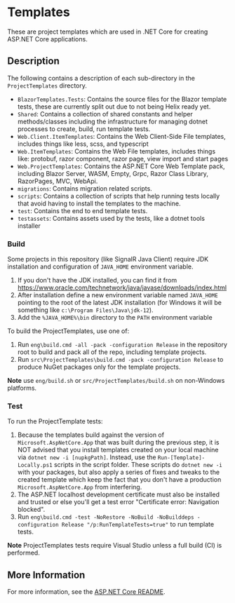 # Templates

These are project templates which are used in .NET Core for creating ASP.NET Core applications.

## Description

The following contains a description of each sub-directory in the `ProjectTemplates` directory.

- `BlazorTemplates.Tests`: Contains the source files for the Blazor template tests, these are currently split out due to not being Helix ready yet.
- `Shared`: Contains a collection of shared constants and helper methods/classes including the infrastructure for managing dotnet processes to create, build, run template tests.
- `Web.Client.ItemTemplates`: Contains the Web Client-Side File templates, includes things like less, scss, and typescript
- `Web.ItemTemplates`: Contains the Web File templates, includes things like: protobuf, razor component, razor page, view import and start pages
- `Web.ProjectTemplates`: Contains the ASP.NET Core Web Template pack, including Blazor Server, WASM, Empty, Grpc, Razor Class Library, RazorPages, MVC, WebApi.
- `migrations`: Contains migration related scripts.
- `scripts`: Contains a collection of scripts that help running tests locally that avoid having to install the templates to the machine.
- `test`: Contains the end to end template tests.
- `testassets`: Contains assets used by the tests, like a dotnet tools installer

### Build

Some projects in this repository (like SignalR Java Client) require JDK installation and configuration of `JAVA_HOME` environment variable.

1. If you don't have the JDK installed, you can find it from https://www.oracle.com/technetwork/java/javase/downloads/index.html
1. After installation define a new environment variable named `JAVA_HOME` pointing to the root of the latest JDK installation (for Windows it will be something like `c:\Program Files\Java\jdk-12`).
1. Add the `%JAVA_HOME%\bin` directory to the `PATH` environment variable

To build the ProjectTemplates, use one of:

1. Run `eng\build.cmd -all -pack -configuration Release` in the repository root to build and pack all of the repo, including template projects.
1. Run `src\ProjectTemplates\build.cmd -pack -configuration Release` to produce NuGet packages only for the template projects.

**Note** use `eng/build.sh` or `src/ProjectTemplates/build.sh` on non-Windows platforms.

### Test

To run the ProjectTemplate tests:

1. Because the templates build against the version of `Microsoft.AspNetCore.App` that was built during the previous step, it is NOT advised that you install templates created on your local machine via `dotnet new -i [nupkgPath]`. Instead, use the `Run-[Template]-Locally.ps1` scripts in the script folder. These scripts do `dotnet new -i` with your packages, but also apply a series of fixes and tweaks to the created template which keep the fact that you don't have a production `Microsoft.AspNetCore.App` from interfering.
1. The ASP.NET localhost development certificate must also be installed and trusted or else you'll get a test error "Certificate error: Navigation blocked".
1. Run `eng\build.cmd -test -NoRestore -NoBuild -NoBuilddeps -configuration Release "/p:RunTemplateTests=true"` to run template tests.

**Note** ProjectTemplates tests require Visual Studio unless a full build (CI) is performed.

## More Information

For more information, see the [ASP.NET Core README](../../README.md).
